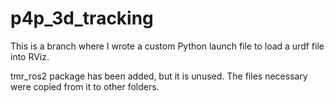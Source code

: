 # p4p_3d_tracking

This is a branch where I wrote a custom Python launch file to load a urdf file into RViz.

tmr_ros2 package has been added, but it is unused. The files necessary were copied from it to other folders.
